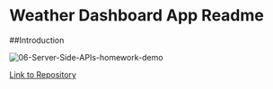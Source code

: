 # Weather Dashboard App Readme

##Introduction





![06-Server-Side-APIs-homework-demo](https://user-images.githubusercontent.com/56744605/72213970-58ade780-34ad-11ea-9bdf-f8392f0a80a0.png)



[Link to Repository](https://github.com/remyguts/weatherdashboard)
























